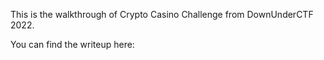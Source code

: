 This is the walkthrough of Crypto Casino Challenge from DownUnderCTF 2022.

You can find the writeup here: 
